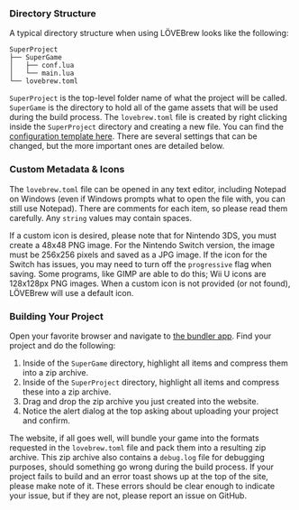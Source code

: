 ### Directory Structure

A typical directory structure when using LÖVEBrew looks like the following:

```
SuperProject
├── SuperGame
│   ├── conf.lua
│   └── main.lua
└── lovebrew.toml
```

`SuperProject` is the top-level folder name of what the project will be called. `SuperGame` is the directory to hold all of the game assets that will be used during the build process. The `lovebrew.toml` file is created by right clicking inside the `SuperProject` directory and creating a new file. You can find the [configuration template here](https://github.com/lovebrew/lovebrew-webserver/blob/dev/upgrade/static/lovebrew.toml). There are several settings that can be changed, but the more important ones are detailed below.

### Custom Metadata & Icons

The `lovebrew.toml` file can be opened in any text editor, including Notepad on Windows (even if Windows prompts what to open the file with, you can still use Notepad). There are comments for each item, so please read them carefully. Any `string` values may contain spaces.

If a custom icon is desired, please note that for Nintendo 3DS, you must create a 48x48 PNG image. For the Nintendo Switch version, the image must be 256x256 pixels and saved as a JPG image. If the icon for the Switch has issues, you may need to turn off the `progressive` flag when saving. Some programs, like GIMP are able to do this; Wii U icons are 128x128px PNG images. When a custom icon is not provided (or not found), LÖVEBrew will use a default icon.

### Building Your Project

Open your favorite browser and navigate to [the bundler app](https://www.bundle.lovebrew.org). Find your project and do the following:

1. Inside of the `SuperGame` directory, highlight all items and compress them into a zip archive.
2. Inside of the `SuperProject` directory, highlight all items and compress these into a zip archive.
3. Drag and drop the zip archive you just created into the website.
4. Notice the alert dialog at the top asking about uploading your project and confirm.

The website, if all goes well, will bundle your game into the formats requested in the `lovebrew.toml` file and pack them into a resulting zip archive. This zip archive also contains a `debug.log` file for debugging purposes, should something go wrong during the build process. If your project fails to build and an error toast shows up at the top of the site, please make note of it. These errors should be clear enough to indicate your issue, but if they are not, please report an issue on GitHub.
